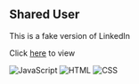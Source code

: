 ## Shared User

This is a fake version of LinkedIn

Click [here](https://daboss02.github.io/shared-user/login.html) to view

![JavaScript](https://img.shields.io/badge/javascript-informational?style=for-the-badge&logo=javascript&logoColor=ffffff&color=ffe600)
![HTML](https://img.shields.io/badge/html-informational?style=for-the-badge&logo=html5&logoColor=ffffff&color=ff0019)
![CSS](https://img.shields.io/badge/css-informational?style=for-the-badge&logo=css3&logoColor=ffffff&color=0099ff)